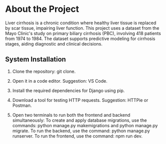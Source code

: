 # About the Project
  Liver cirrhosis is a chronic condition where healthy liver tissue is replaced by scar tissue, impairing liver function. This project uses a dataset from the Mayo Clinic's study on primary biliary cirrhosis (PBC),
  involving 418 patients from 1974 to 1984. The dataset supports predictive modeling for cirrhosis stages, aiding diagnostic and clinical decisions.

## System Installation

1. Clone the repository: git clone.

2. Open it in a code editor. Suggestion: VS Code.

3. Install the required dependencies for Django using pip.

4. Download a tool for testing HTTP requests. Suggestion: HTTPie or Postman.

5. Open two terminals to run both the frontend and backend simultaneously:
      To create and apply database migrations, use the commands: python manage.py makemigrations and python manage.py migrate.
      To run the backend, use the command: python manage.py runserver.
      To run the frontend, use the command: npm run dev.
